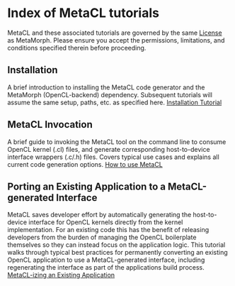 # Index of MetaCL tutorials

MetaCL and these associated tutorials are governed by the same [License](../../../../blob/master/LICENSE) as MetaMorph. Please ensure you accept the permissions, limitations, and conditions specified therein before proceeding.


Installation
------------

A brief introduction to installing the MetaCL code generator and the MetaMorph (OpenCL-backend) dependency. Subsequent tutorials will assume the same setup, paths, etc. as specified here.
[Installation Tutorial](./InstallingMetaCL.md)


MetaCL Invocation
-----------------

A brief guide to invoking the MetaCL tool on the command line to consume OpenCL kernel (.cl) files, and generate corresponding host-to-device interface wrappers (.c/.h) files. Covers typical use cases and explains all current code generation options.
[How to use MetaCL](./GenerateMetaCLInterface.md)


Porting an Existing Application to a MetaCL-generated Interface
---------------------------------------------------------------

MetaCL saves developer effort by automatically generating the host-to-device interface for OpenCL kernels directly from the kernel implementation. For an existing code this has the benefit of releasing developers from the burden of managing the OpenCL boilerplate themselves so they can instead focus on the application logic. This tutorial walks through typical best practices for permanently converting an existing OpenCL application to use a MetaCL-generated interface, including regenerating the interface as part of the applications build process.
[MetaCL-izing an Existing Application](./ExistingApplication.md)